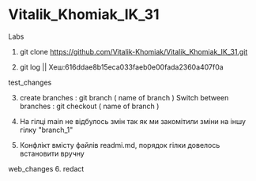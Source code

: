 # Vitalik_Khomiak_IK_31
Labs

1. git clone https://github.com/Vitalik-Khomiak/Vitalik_Khomiak_IK_31.git

2. git log     || Хеш:616ddae8b15eca033faeb0e00fada2360a407f0a

test_changes

3. create branches         : git branch   ( name of branch ) 
   Switch between branches : git checkout ( name of branch ) 
4. На гілці main не відбулось змін так як ми закомітили зміни на іншу гілку "branch_1"

5. Конфлікт вмісту файлів readmi.md, порядок гілки довелось встановити вручну

web_changes
6. redact


